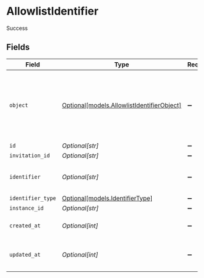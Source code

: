# AllowlistIdentifier

Success


## Fields

| Field                                                                                  | Type                                                                                   | Required                                                                               | Description                                                                            | Example                                                                                |
| -------------------------------------------------------------------------------------- | -------------------------------------------------------------------------------------- | -------------------------------------------------------------------------------------- | -------------------------------------------------------------------------------------- | -------------------------------------------------------------------------------------- |
| `object`                                                                               | [Optional[models.AllowlistIdentifierObject]](../models/allowlistidentifierobject.md)   | :heavy_minus_sign:                                                                     | String representing the object's type. Objects of the same type share the same value.<br/> | allowlist_identifier                                                                   |
| `id`                                                                                   | *Optional[str]*                                                                        | :heavy_minus_sign:                                                                     | N/A                                                                                    | alid_123456                                                                            |
| `invitation_id`                                                                        | *Optional[str]*                                                                        | :heavy_minus_sign:                                                                     | N/A                                                                                    | inv_123456                                                                             |
| `identifier`                                                                           | *Optional[str]*                                                                        | :heavy_minus_sign:                                                                     | An email address or a phone number.<br/>                                               | user@example.com                                                                       |
| `identifier_type`                                                                      | [Optional[models.IdentifierType]](../models/identifiertype.md)                         | :heavy_minus_sign:                                                                     | N/A                                                                                    | email_address                                                                          |
| `instance_id`                                                                          | *Optional[str]*                                                                        | :heavy_minus_sign:                                                                     | N/A                                                                                    | instance_12345                                                                         |
| `created_at`                                                                           | *Optional[int]*                                                                        | :heavy_minus_sign:                                                                     | Unix timestamp of creation<br/>                                                        | 1622547600                                                                             |
| `updated_at`                                                                           | *Optional[int]*                                                                        | :heavy_minus_sign:                                                                     | Unix timestamp of last update.<br/>                                                    | 1622648600                                                                             |